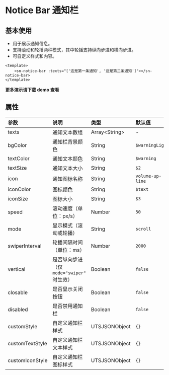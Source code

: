 # Notice Bar 通知栏
## 基本使用
- 用于展示通知信息。
- 支持滚动和轮播两种模式，其中轮播支持纵向步进和横向步进。
- 可自定义样式和内容。
```vue
<template>
	<sn-notice-bar :texts="['这是第一条通知', '这是第二条通知']"></sn-notice-bar>
</template>
```
**更多演示请下载 demo 查看**
## 属性
| 参数            | 说明                                      | 类型            | 默认值           | 可选值              |
| :-------------- | :---------------------------------------- | :-------------- | :--------------- | :------------------ |
| texts           | 通知文本数组                              | Array\<String\> | -                | -                   |
| bgColor         | 通知栏背景颜色                            | String          | `$warningLight`  | -                   |
| textColor       | 通知文本颜色                              | String          | `$warning`       | -                   |
| textSize        | 通知文本大小                              | String          | `$2`             | -                   |
| icon            | 通知图标名称                              | String          | `volume-up-line` | -                   |
| iconColor       | 图标颜色                                  | String          | `$text`          | -                   |
| iconSize        | 图标大小                                  | String          | `$3`             | -                   |
| speed           | 滚动速度（单位：px/s）                    | Number          | `50`             | -                   |
| mode            | 显示模式（滚动或轮播）                    | String          | `scroll`         | `scroll` | `swiper` |
| swiperInterval  | 轮播间隔时间（单位：ms）                  | Number          | `2000`           | -                   |
| vertical        | 是否纵向步进（仅 `mode="swiper"` 时生效） | Boolean         | `false`          | `true` | `false`    |
| closable        | 是否显示关闭按钮                          | Boolean         | `false`          | `true` | `false`    |
| disabled        | 是否禁用通知栏                            | Boolean         | `false`          | `true` | `false`    |
| customStyle     | 自定义通知栏样式                          | UTSJSONObject   | `{}`             | -                   |
| customTextStyle | 自定义通知栏文本样式                      | UTSJSONObject   | `{}`             | -                   |
| customIconStyle | 自定义通知栏图标样式                      | UTSJSONObject   | `{}`             | -                   |

<DemoPhone name="sn-notice-bar" />